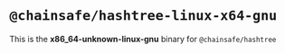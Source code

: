 # `@chainsafe/hashtree-linux-x64-gnu`

This is the **x86_64-unknown-linux-gnu** binary for `@chainsafe/hashtree`
